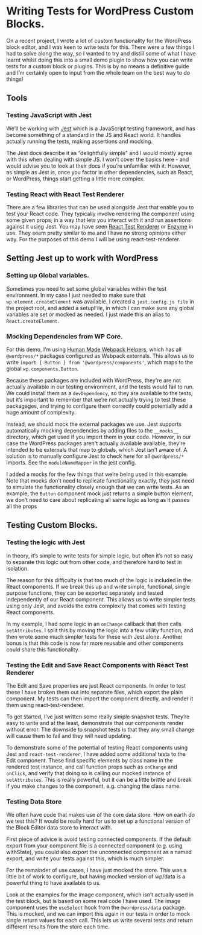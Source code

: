 # Writing Tests for WordPress Custom Blocks.

On a recent project, I wrote a lot of custom functionality for the WordPress block editor, and I was keen to write tests for this. There were a few things I had to solve along the way, so I wanted to try and distill some of what I have learnt whilst doing this into a small demo plugin to show how you can write tests for a custom block or plugins. This is by no means a definitive guide and I’m certainly open to input from the whole team on the best way to do things!

## Tools

### Testing JavaScript with Jest

We’ll be working with [Jest](https://jestjs.io/) which is a JavaScript testing framework, and has become something of a standard in the JS and React world. It handles actually running the tests, making assertions and mocking. 

The Jest docs describe it as “delightfully simple" and I would mostly agree with this when dealing with simple JS. I won’t cover the basics here - and would advise you to look at their docs if you’re unfamiliar with it.  However, as simple as Jest is, once you factor in other dependencies, such as React, or WordPress, things start getting a little more complex.

### Testing React with React Test Renderer

There are a few libraries that can be used alongside Jest that enable you to test your React code. They typically involve rendering the component using some given props, in a way that lets you interact with it and run assertions against it using Jest. You may have seen [React Test Renderer](https://reactjs.org/docs/test-renderer.html) or [Enzyme](https://airbnb.io/enzyme/) in use. They seem pretty similar to me and I have no strong opinions either way. For the purposes of this demo I will be using react-test-renderer. 

## Setting Jest up to work with WordPress

### Setting up Global variables.

Sometimes you need to set some global variables within the test environment. In my case I just needed to make sure that `wp.element.createElement` was available. I created a `jest.config.js file` in the project root, and added a setupFile, in which I can make sure any global variables are set or mocked as needed. I just made this an alias to `React.createElement`.

### Mocking Dependencies from WP Core.

For this demo, I’m using [Human Made Webpack Helpers](https://github.com/humanmade/webpack-helpers), which has all `@wordpress/*` packages configured as Webpack externals. This allows us to write `import { Button } from '@wordpress/components'`, which maps to the global `wp.components.Button`. 

Because these packages are included with WordPress, they're are not actually available in our testing environment, and the tests would fail to run. We could install them as a `devDependency`, so they are available to the tests, but it’s important to remember that we’re not actually trying to test these packagages, and trying to configure them correctly could potentially add a huge amount of complexity. 

Instead, we should mock the external packages we use. Jest supports automatically mocking dependencies by adding files to the `__mocks__` directory, which get used if you import them in your code. However, in our case the WordPress packages aren't actually available available, they’re intended to be externals that map to globals, which Jest isn’t aware of. A solution is to manually configure Jest to check here for all `@wordpress/*` imports. See the `moduleNameMapper` in the jest config.

I added a mocks for the few things that we’re being used in this example. Note that mocks don’t need to replicate functionality exactly, they just need to simulate the functionality closely enough that we can write tests. As an example, the `Button` component mock just returns a simple button element, we don’t need to care about replicating all same logic as long as it passes all the props 

## Testing Custom Blocks.

### Testing the logic with Jest

In theory, it’s simple to write tests for simple logic, but often it’s not so easy to separate this logic out from other code, and therefore hard to test in isolation. 

The reason for this difficulty is that too much of the logic is included in the React components. If we break this up and write simple, functional, single purpose functions, they can be exported separately and tested independently of our React component. This allows us to write simpler tests using only Jest, and avoids the extra complexity that comes with testing React components.

In my example, I had some logic in an `onChange` callback that then calls `setAttributes`. I split this by moving the logic into a few utility function, and then wrote some much simpler tests for these with Jest alone. Another bonus is that this code is now far more reusable and other components could share this functionality.

### Testing the Edit and Save React Components with React Test Renderer

The Edit and Save properties are just React components. In order to test these I have broken them out into separate files, which export the plain component. My tests can then import the component directly, and render it them using react-test-renderer. 

To get started, I’ve just written some really simple snapshot tests. They’re easy to write and at the least, demonstrate that our components render without error. The downside to snapshot tests is that they any small change will cause them to fail and they will need updating. 

To demonstrate some of the potential of testing React components using Jest and `react-test-renderer`, I have added some additional tests to the Edit component. These find specific elements by class name in the rendered test instance, and call function props such as `onChange` and `onClick`, and verify that doing so is calling our mocked instance of `setAttributes`. This is really powerful, but it can be a little brittle and break if you make changes to the component, e.g. changing the class name.

### Testing Data Store

We often have code that makes use of the core data store. How on earth do we test this? It would be really hard for us to set up a functional version of the Block Editor data store to interact with.

First piece of advice is avoid testing connected components. If the default export from your component file is a connected component (e.g. using withState), you could also export the unconnected component as a named export, and write your tests against this, which is much simpler. 

For the remainder of use cases, I have just mocked the store. This was a little bit of work to configure, but having mocked version of wp/data is a powerful thing to have available to us.

Look at the examples for the image component, which isn’t actually used in the test block, but is based on some real code I have used. The image component uses the `useSelect` hook from the `@wordpress/data` package. This is mocked, and we can import this again in our tests in order to mock single return values for each call. This lets us write several tests and return different results from the store each time.



